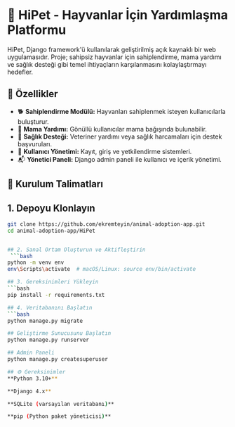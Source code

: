 
# 🐾 HiPet - Hayvanlar İçin Yardımlaşma Platformu

HiPet, Django framework'ü kullanılarak geliştirilmiş açık kaynaklı bir web uygulamasıdır. Proje; sahipsiz hayvanlar için sahiplendirme, mama yardımı ve sağlık desteği gibi temel ihtiyaçların karşılanmasını kolaylaştırmayı hedefler.

## 🔧 Özellikler

- 🐕 **Sahiplendirme Modülü:** Hayvanları sahiplenmek isteyen kullanıcılarla buluşturur.
- 🥫 **Mama Yardımı:** Gönüllü kullanıcılar mama bağışında bulunabilir.
- 💉 **Sağlık Desteği:** Veteriner yardımı veya sağlık harcamaları için destek başvuruları.
- 👤 **Kullanıcı Yönetimi:** Kayıt, giriş ve yetkilendirme sistemleri.
- 📬 **Yönetici Paneli:** Django admin paneli ile kullanıcı ve içerik yönetimi.

## 🚀 Kurulum Talimatları

## 1. Depoyu Klonlayın
```bash
git clone https://github.com/ekremteyin/animal-adoption-app.git
cd animal-adoption-app/HiPet


## 2. Sanal Ortam Oluşturun ve Aktifleştirin
 ```bash
python -m venv env
env\Scripts\activate  # macOS/Linux: source env/bin/activate

## 3. Gereksinimleri Yükleyin
```bash
pip install -r requirements.txt

## 4. Veritabanını Başlatın
```bash
python manage.py migrate

## Geliştirme Sunucusunu Başlatın
python manage.py runserver

## Admin Paneli
python manage.py createsuperuser

## ⚙️ Gereksinimler
**Python 3.10+**

**Django 4.x**

**SQLite (varsayılan veritabanı)**

**pip (Python paket yöneticisi)**

